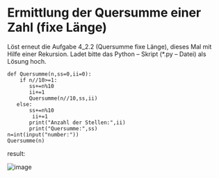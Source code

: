# Ermittlung der Quersumme einer Zahl (fixe Länge)

Löst erneut die Aufgabe 4_2.2 (Quersumme fixe Länge), dieses Mal  mit Hilfe einer Rekursion. Ladet bitte das Python – Skript (*.py – Datei) als Lösung hoch.

    def Quersumme(n,ss=0,ii=0):
        if n//10>=1:
           ss+=n%10
           ii+=1
           Quersumme(n//10,ss,ii)
       else:
           ss+=n%10
            ii+=1
           print("Anzahl der Stellen:",ii)
           print("Quersumme:",ss)
    n=int(input("number:"))
    Quersumme(n)   
    
result:

![image](https://user-images.githubusercontent.com/117897416/211799187-a07f4faf-aed4-4325-afbe-81b602590f4c.png)

    
